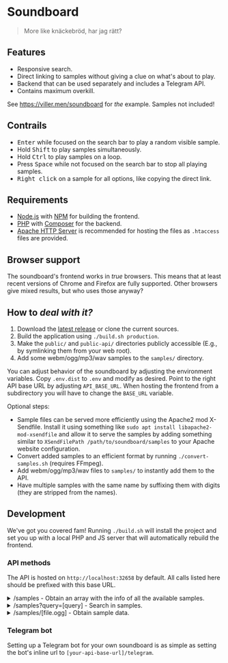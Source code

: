 # Soundboard
> More like knäckebröd, har jag rätt?

## Features
- Responsive search.
- Direct linking to samples without giving a clue on what's about to play.
- Backend that can be used separately and includes a Telegram API.
- Contains maximum overkill.

See https://viller.men/soundboard for _the_ example. Samples not included!

## Contrails
- <kbd>Enter</kbd> while focused on the search bar to play a random visible sample.
- Hold <kbd>Shift</kbd> to play samples simultaneously.
- Hold <kbd>Ctrl</kbd> to play samples on a loop.
- Press <kbd>Space</kbd> while not focused on the search bar to stop all playing samples.
- <kbd>Right click</kbd> on a sample for all options, like copying the direct link.

## Requirements
- [Node.js](https://nodejs.org/) with [NPM](https://www.npmjs.com/) for building the frontend.
- [PHP](https://www.php.net/) with [Composer](https://getcomposer.org/) for the backend.
- [Apache HTTP Server](https://www.apache.org/) is recommended for hosting the files as `.htaccess` files are provided.

## Browser support
The soundboard's frontend works in _true_ browsers. This means that at least recent versions of Chrome and Firefox are
fully supported. Other browsers give mixed results, but who uses those anyway?

## How to _deal with it?_
1. Download the [latest release](https://github.com/team-thyme/soundboard/releases) or clone the current sources.
2. Build the application using `./build.sh production`.
3. Make the `public/` and `public-api/` directories publicly accessible (E.g., by symlinking them from your web root).
4. Add some webm/ogg/mp3/wav samples to the `samples/` directory.

You can adjust behavior of the soundboard by adjusting the environment variables. Copy `.env.dist` to `.env` and modify
as desired. Point to the right API base URL by adjusting `API_BASE_URL`. When hosting the frontend from a subdirectory
you will have to change the `BASE_URL` variable.

Optional steps:

- Sample files can be served more efficiently using the Apache2 mod X-Sendfile. Install it using something like
  `sudo apt install libapache2-mod-xsendfile` and allow it to serve the samples by adding something similar to
  `XSendFilePath /path/to/soundboard/samples` to your Apache website configuration.
- Convert added samples to an efficient format by running `./convert-samples.sh` (requires FFmpeg).
- Add webm/ogg/mp3/wav files to `samples/` to instantly add them to the API.
- Have multiple samples with the same name by suffixing them with digits (they are stripped from the names).

## Development
We've got you covered fam! Running `./build.sh` will install the project and set you up with a local PHP and JS server
that will automatically rebuild the frontend.

### API methods
The API is hosted on `http://localhost:32658` by default. All calls listed here should be prefixed with this base URL.

<details>
  <summary>/samples - Obtain an array with the info of all the available samples.</summary>

  ```
  GET /samples
  ```

  Example output:

  ```
  {
    "samples": [
      {
        "url": "loop/yoshi's%20island.ogg",
        "name": "yoshi's island",
        "id": "3153b81e",
        "mtime": 1465334423,
        "categories": [
          "loop"
        ]
      },
      {
        "url": "loop/de%20huilende%20rappers/boutjes%20moertjes%20stekkertjes snoertjes.ogg",
        "name": "boutjes moertjes stekkertjes snoertjes",
        "id": "e6d4f390",
        "mtime": 1465333910,
        "categories": [
          "loop",
          "de huilende rappers"
        ]
      }.
      {
        "url": "voice/wow%20effect3.ogg",
        "name": "wow effect",
        "id": "68851e0f",
        "mtime": 1465670673,
        "categories": [
          "voice"
        ]
      }
    ]
  }
  ```
</details>

<details>
  <summary>/samples?query=[query] - Search in samples.</summary>

  ```
  GET /samples?query=rappers|wow
  ```

  Example output:

  ```
  {
    "samples": [
      {
        "url": "loop/de%20huilende%20rappers/boutjes%20moertjes%20stekkertjes%20snoertjes.ogg",
        "name": "boutjes moertjes stekkertjes snoertjes",
        "id": "e6d4f390",
        "mtime": 1465333910,
        "categories": [
          "loop",
          "de huilende rappers"
        ]
      }.
      {
        "url": "voice/wow%20effect.ogg",
        "name": "wow effect",
        "id": "68851e0f",
        "mtime": 1465670673,
        "categories": [
          "voice"
        ]
      }
    ]
  }
  ```

  Separating query arguments with a space will perform an AND match, and separating them by a pipe will perform an OR
  match. This behavior mimics the frontend which does not use the API for this. API calls are time, and time is money.
</details>

<details>
  <summary>/samples/[file.ogg] - Obtain sample data.</summary>

  ```
  GET /samples/voice/wow%20effect.ogg
  ```
</details>

### Telegram bot
Setting up a Telegram bot for your own soundboard is as simple as setting the bot's inline url to
`[your-api-base-url]/telegram`.
